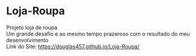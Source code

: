 # Loja-Roupa
Projeto loja de roupa
<br>
Um grande desafio e ao mesmo tempo prazeroso com o resultado do meu desenvolvimento
<br>
Link do Site: https://douglas457.github.io/Loja-Roupa/
